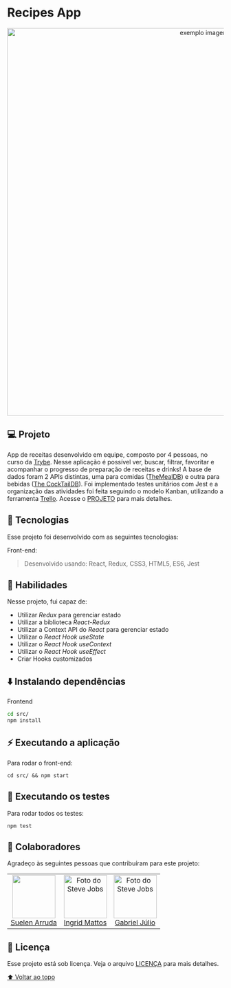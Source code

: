 # Recipes App
<p align="center">
 <img width="900" src="https://github.com/thiagodanobrega/recipes-app/blob/main/recipe.gif?raw=true" alt="exemplo imagem" >
</p>

## 💻 Projeto

App de receitas desenvolvido em equipe, composto por 4 pessoas, no curso da [Trybe](https://www.betrybe.com/). Nesse aplicação é possível ver, buscar, filtrar, favoritar e acompanhar o progresso de preparação de receitas e drinks! A base de dados foram 2 APIs distintas, uma para comidas ([TheMealDB](https://www.themealdb.com/)) e outra para bebidas ([The CockTailDB](https://www.thecocktaildb.com/api.php)). Foi implementado testes unitários com Jest e a organização das atividades foi feita seguindo o modelo Kanban, utilizando a ferramenta [Trello](https://trello.com/). Acesse o [PROJETO](https://recipes-app-thiagodanobrega.vercel.app/) para mais detalhes.

## 🚀 Tecnologias
Esse projeto foi desenvolvido com as seguintes tecnologias:

Front-end:
> Desenvolvido usando: React, Redux, CSS3, HTML5, ES6, Jest

## 📌 Habilidades

Nesse projeto, fui capaz de:

- Utilizar _Redux_ para gerenciar estado
- Utilizar a biblioteca _React-Redux_
- Utilizar a Context API do _React_ para gerenciar estado
- Utilizar o _React Hook useState_
- Utilizar o _React Hook useContext_
- Utilizar o _React Hook useEffect_
- Criar Hooks customizados


<!-- ## 📝 Ajustes e melhorias

O projeto ainda está em desenvolvimento e as próximas atualizações serão voltadas nas seguintes tarefas:

- [x] Tarefa 1
- [x] Tarefa 2
- [ ] Tarefa 3 -->

## ⬇️ Instalando dependências

Frontend

  ```bash
  cd src/
  npm install
  ``` 

## ⚡ Executando a aplicação

Para rodar o front-end:

  ```
  cd src/ && npm start
  ```

## 🧪 Executando os testes

Para rodar todos os testes:

  ```
  npm test
  ```

## 🤝 Colaboradores

Agradeço às seguintes pessoas que contribuíram para este projeto:

<table>
  <tr>
    <td align="center">
      <a href="#">
        <img src="https://media-exp1.licdn.com/dms/image/C4D03AQHSB-lnoZLXOw/profile-displayphoto-shrink_100_100/0/1646829274554?e=1657756800&v=beta&t=wnVc5c1fjum3eqB_21bLkQ15plOE8hYkatWwc7JUDYs" width="100px;"/><br>
        <sub>
           <a href="https://www.linkedin.com/in/suelen-arruda/">Suelen Arruda</a>
        </sub>
      </a>
    </td>
    <td align="center">
      <a href="#">
        <img src="https://media-exp1.licdn.com/dms/image/D4D35AQFeV7xW-Y1SaQ/profile-framedphoto-shrink_100_100/0/1650908181913?e=1653141600&v=beta&t=ki1RYJdo-Iq0tLfH21uRc6-ZnmW3NOI3ePwPL8j7Aug"  width="100px;" alt="Foto do Steve Jobs"/><br>
         <sub>
           <a href="https://www.linkedin.com/in/ingrid-mattos/">Ingrid Mattos</a>
        </sub>
      </a>
    </td>
     <td align="center">
      <a href="#">
        <img src="https://media-exp1.licdn.com/dms/image/D4D35AQH2bsUORCFwQw/profile-framedphoto-shrink_400_400/0/1651589227935?e=1653141600&v=beta&t=aRJb2KKl6IMa3ciuQrTq0cph5sCQOrnUNecPViiIrNY" width="100px;" alt="Foto do Steve Jobs"/><br>
         <sub>
          <a href="https://www.linkedin.com/in/gabrieljuliodefaria/">Gabriel Júlio</a>
        </sub>
      </a>
    </td>
  </tr>
</table>

## 📄 Licença

Esse projeto está sob licença. Veja o arquivo [LICENÇA](LICENSE.md) para mais detalhes.

[⬆ Voltar ao topo](#nome-do-projeto)<br>
